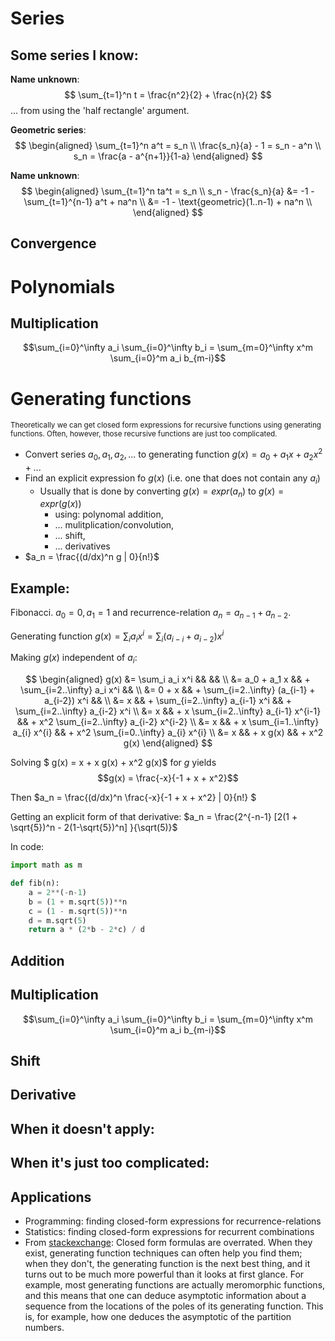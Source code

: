 # Series

## Some series I know:

**Name unknown**:
$$ \sum_{t=1}^n t = \frac{n^2}{2} + \frac{n}{2} $$
... from using the 'half rectangle' argument.

**Geometric series**:
$$ \begin{aligned}
    \sum_{t=1}^n a^t = s_n \\
    \frac{s_n}{a} - 1 = s_n - a^n \\
    s_n = \frac{a - a^{n+1}}{1-a}
\end{aligned} $$

**Name unknown**:
$$ \begin{aligned}
    \sum_{t=1}^n ta^t = s_n \\
    s_n - \frac{s_n}{a} &= -1 - \sum_{t=1}^{n-1} a^t + na^n \\
                        &= -1 - \text{geometric}(1..n-1) + na^n \\
\end{aligned} $$

## Convergence

# Polynomials

## Multiplication

$$\sum_{i=0}^\infty a_i \sum_{i=0}^\infty b_i = \sum_{m=0}^\infty x^m \sum_{i=0}^m a_i b_{m-i}$$


# Generating functions

<small>Theoretically we can get closed form expressions for recursive functions using generating functions.
Often, however, those recursive functions are just too complicated. </small>


- Convert series $a_0, a_1, a_2, ...$ to generating function $g(x) = a_0 + a_1 x + a_2 x^2 + ...$
- Find an explicit expression fo $g(x)$ (i.e. one that does not contain any $a_i$)
    - Usually that is done by converting $g(x) = expr(a_n)$ to $g(x) = expr(g(x))$
        - using: polynomal addition,
        - ... mulitplication/convolution,
        - ... shift,
        - ... derivatives
- $a_n = \frac{(d/dx)^n g | 0}{n!}$

## Example: 

Fibonacci. $a_0 = 0, a_1 = 1$ and recurrence-relation $a_n = a_{n-1} + a_{n-2}$.

Generating function $g(x) = \sum_i a_i x^i = \sum_i (a_{i-i} + a_{i-2})x^i$

Making $g(x)$ independent of $a_i$:

$$
\begin{aligned}
g(x) &= \sum_i a_i x^i  &&                                                 &&                              \\
     &= a_0 + a_1 x     && +   \sum_{i=2..\infty} a_i x^i                  &&                              \\
     &= 0   + x         && +   \sum_{i=2..\infty} (a_{i-1} + a_{i-2}) x^i  &&                               \\
     &= x               && +   \sum_{i=2..\infty} a_{i-1} x^i              && +     \sum_{i=2..\infty} a_{i-2} x^i     \\
     &= x               && + x \sum_{i=2..\infty} a_{i-1} x^{i-1}          && + x^2 \sum_{i=2..\infty} a_{i-2} x^{i-2} \\
     &= x               && + x \sum_{i=1..\infty} a_{i} x^{i}              && + x^2 \sum_{i=0..\infty} a_{i} x^{i}     \\
     &= x               && + x g(x)                                        && + x^2 g(x)
\end{aligned}
$$

Solving $ g(x) = x + x g(x) + x^2 g(x)$ for $g$ yields 
$$g(x) = \frac{-x}{-1 + x + x^2}$$

Then $a_n = \frac{(d/dx)^n \frac{-x}{-1 + x + x^2} | 0}{n!} $

Getting an explicit form of that derivative:
$a_n = \frac{2^{-n-1} [2(1 + \sqrt{5})^n - 2(1-\sqrt{5})^n] }{\sqrt(5)}$

In code: 
```python
import math as m

def fib(n):
    a = 2**(-n-1)
    b = (1 + m.sqrt(5))**n
    c = (1 - m.sqrt(5))**n
    d = m.sqrt(5)
    return a * (2*b - 2*c) / d
```


## Addition

## Multiplication
$$\sum_{i=0}^\infty a_i \sum_{i=0}^\infty b_i = \sum_{m=0}^\infty x^m \sum_{i=0}^m a_i b_{m-i}$$

## Shift

## Derivative

## When it doesn't apply:

## When it's just too complicated:


## Applications

- Programming: finding closed-form expressions for recurrence-relations
- Statistics: finding closed-form expressions for recurrent combinations
- From [stackexchange](https://math.stackexchange.com/questions/25430/why-are-generating-functions-useful): Closed form formulas are overrated. When they exist, generating function techniques can often help you find them; when they don't, the generating function is the next best thing, and it turns out to be much more powerful than it looks at first glance. For example, most generating functions are actually meromorphic functions, and this means that one can deduce asymptotic information about a sequence from the locations of the poles of its generating function. This is, for example, how one deduces the asymptotic of the partition numbers.